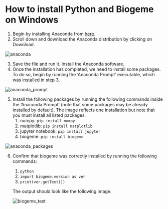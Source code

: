 # How to install Python and Biogeme on Windows

1. Begin by installing Anaconda from [here](https://www.anaconda.com/products/individual).
2. Scroll down and download the Anaconda distribution by clicking on Download.

![anaconda](../README_files/0-Install/anaconda.png "anaconda")

3. Save the file and run it. Install the Anaconda software.
4. Once the installation has completed, we need to install some packages. To do so, begin by running the ‘Anaconda Prompt’ executable, which was installed in step 3.

![anaconda_prompt](../README_files/0-Install/anaconda_prompt.png "anaconda_prompt")

5. Install the following packages by running the following commands inside the ‘Anaconda Prompt’ (note that some packages may be already installed by default). The image reflects one installation but note that you must install all listed packages.
    1.	numpy: 		`pip install numpy`
    2. matplotlib: 		`pip install matplotlib`
    3. jupyter notebook: 		`pip install jupyter`
    4. biogeme: 		`pip install biogeme`
  
![anaconda_packages](../README_files/0-Install/anaconda_packages.png "anaconda_packages")

6.	Confirm that biogeme was correctly installed by running the following commands:
    1. `python`
    2. `import biogeme.version as ver`
    3. `print(ver.getText())`

    The output should look like the following image.

    ![biogeme_test](../README_files/0-Install/biogeme_test.png "biogeme_test")
    
